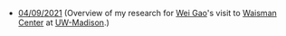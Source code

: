 - [04/09/2021](http://brainimaging.waisman.wisc.edu/~adluru/Slides/OverviewOfResearch_04092021.pptx) (Overview of my research for [Wei Gao](https://www.cedars-sinai.edu/research/labs/gao.html)'s visit to [Waisman Center](https://www.waisman.wisc.edu/) at [UW-Madison](http:///www.wisc.edu).)
